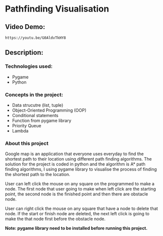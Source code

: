 # **Pathfinding Visualisation**

## **Video Demo:**
`https://youtu.be/G0AldvTkHY8`

## **Description:**

### Technologies used:

- Pygame
- Python

### Concepts in the project:

- Data strucutre (list, tuple)
- Object-Oriented Programming (OOP)
- Conditional statements
- Function from pygame library
- Priority Queue
- Lambda

### About this project
Google map is an application that everyone uses everyday to find the shortest path to their location using different path finding algorithms. The solution for the project is coded in python and the algorithm is A* path finding algorithms, I using pygame library to visualise the process of finding the shortest path to the location. 

User can left click the mouse on any square on the programmed to make a node. The first node that user going to make when left click are the starting point, the second node is the finished point and then there are obstacle node. 

User can right click the mouse on any square that have a node to delete that node. If the start or finish node are deleted, the next left click is going to make the that node first before the obstacle node.

**Note: pygame library need to be installed before running this project.**
